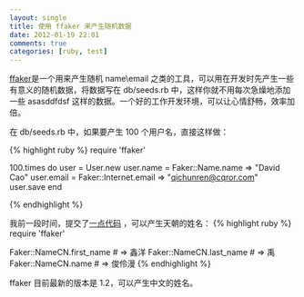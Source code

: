 ```yaml
---
layout: single
title: 使用 ffaker 来产生随机数据
date: 2012-01-19 22:01
comments: true
categories: [ruby, test]
---
```


[ffaker](https://github.com/EmmanuelOga/ffaker)是一个用来产生随机 name\email 之类的工具，可以用在开发时先产生一些有意义的随机数据，将数据写在 db/seeds.rb 中，这样你就不用每次急燥地添加一些 asasddfdsf 这样的数据。一个好的工作开发环境，可以让心情舒畅，效率加倍。

在 db/seeds.rb 中，如果要产生 100 个用户名，直接这样做：

{% highlight ruby %}
require 'ffaker'

 100.times do
   user = User.new
   user.name = Faker::Name.name => "David Cao"
   user.email = Faker::Internet.email => "qichunren@cqror.com"
   user.save
 end

{% endhighlight %}

我前一段时间，提交了[一点代码](https://github.com/EmmanuelOga/ffaker/pull/9) ，可以产生天朝的姓名：
{% highlight ruby %}
require 'ffaker'

Faker::NameCN.first_name # => 鑫洋
Faker::NameCN.last_name # => 禹
Faker::NameCN.name # => 俊伶漫
{% endhighlight %}

ffaker 目前最新的版本是 1.2，可以产生中文的姓名。